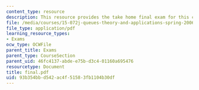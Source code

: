 ```yaml
---
content_type: resource
description: This resource provides the take home final exam for this course.
file: /media/courses/15-072j-queues-theory-and-applications-spring-2006/93b354bbd542ac4f51583fb1104b30df_final.pdf
file_type: application/pdf
learning_resource_types:
- Exams
ocw_type: OCWFile
parent_title: Exams
parent_type: CourseSection
parent_uid: 46fc4137-abde-e75b-d3c4-01160a695476
resourcetype: Document
title: final.pdf
uid: 93b354bb-d542-ac4f-5158-3fb1104b30df
---
```

